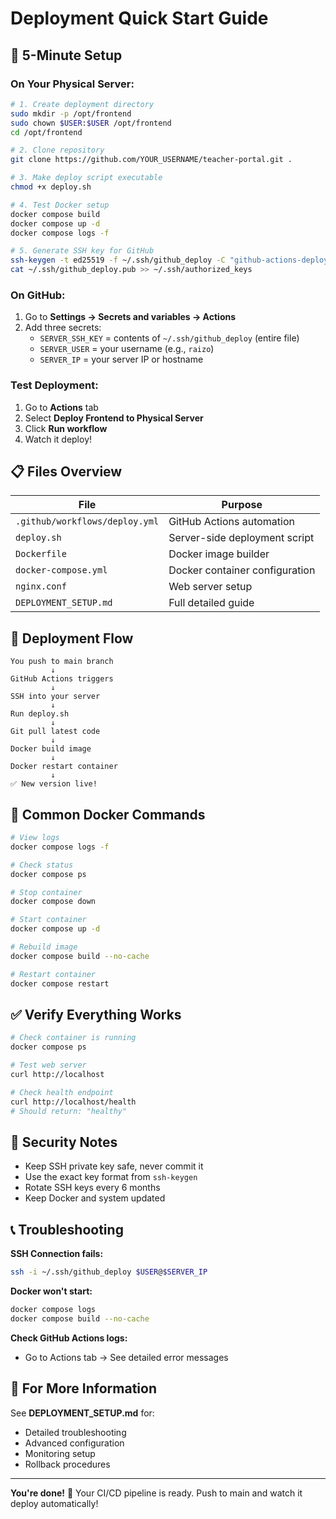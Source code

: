 # Deployment Quick Start Guide

## 🚀 5-Minute Setup

### On Your Physical Server:

```bash
# 1. Create deployment directory
sudo mkdir -p /opt/frontend
sudo chown $USER:$USER /opt/frontend
cd /opt/frontend

# 2. Clone repository
git clone https://github.com/YOUR_USERNAME/teacher-portal.git .

# 3. Make deploy script executable
chmod +x deploy.sh

# 4. Test Docker setup
docker compose build
docker compose up -d
docker compose logs -f

# 5. Generate SSH key for GitHub
ssh-keygen -t ed25519 -f ~/.ssh/github_deploy -C "github-actions-deploy"
cat ~/.ssh/github_deploy.pub >> ~/.ssh/authorized_keys
```

### On GitHub:

1. Go to **Settings → Secrets and variables → Actions**
2. Add three secrets:
   - `SERVER_SSH_KEY` = contents of `~/.ssh/github_deploy` (entire file)
   - `SERVER_USER` = your username (e.g., `raizo`)
   - `SERVER_IP` = your server IP or hostname

### Test Deployment:

1. Go to **Actions** tab
2. Select **Deploy Frontend to Physical Server**
3. Click **Run workflow**
4. Watch it deploy!

## 📋 Files Overview

| File | Purpose |
|------|---------|
| `.github/workflows/deploy.yml` | GitHub Actions automation |
| `deploy.sh` | Server-side deployment script |
| `Dockerfile` | Docker image builder |
| `docker-compose.yml` | Docker container configuration |
| `nginx.conf` | Web server setup |
| `DEPLOYMENT_SETUP.md` | Full detailed guide |

## 🔄 Deployment Flow

```
You push to main branch
         ↓
GitHub Actions triggers
         ↓
SSH into your server
         ↓
Run deploy.sh
         ↓
Git pull latest code
         ↓
Docker build image
         ↓
Docker restart container
         ↓
✅ New version live!
```

## 🐳 Common Docker Commands

```bash
# View logs
docker compose logs -f

# Check status
docker compose ps

# Stop container
docker compose down

# Start container
docker compose up -d

# Rebuild image
docker compose build --no-cache

# Restart container
docker compose restart
```

## ✅ Verify Everything Works

```bash
# Check container is running
docker compose ps

# Test web server
curl http://localhost

# Check health endpoint
curl http://localhost/health
# Should return: "healthy"
```

## 🔐 Security Notes

- Keep SSH private key safe, never commit it
- Use the exact key format from `ssh-keygen`
- Rotate SSH keys every 6 months
- Keep Docker and system updated

## 📞 Troubleshooting

**SSH Connection fails:**
```bash
ssh -i ~/.ssh/github_deploy $USER@$SERVER_IP
```

**Docker won't start:**
```bash
docker compose logs
docker compose build --no-cache
```

**Check GitHub Actions logs:**
- Go to Actions tab → See detailed error messages

## 📖 For More Information

See **DEPLOYMENT_SETUP.md** for:
- Detailed troubleshooting
- Advanced configuration
- Monitoring setup
- Rollback procedures

---

**You're done!** 🎉 Your CI/CD pipeline is ready. Push to main and watch it deploy automatically!
